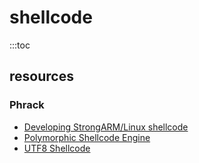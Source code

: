 # shellcode

:::toc

## resources

### Phrack

- [Developing StrongARM/Linux shellcode](http://phrack.org/issues/58/10.html#article)
- [Polymorphic Shellcode Engine](http://phrack.org/issues/61/9.html#article)
- [UTF8 Shellcode](http://phrack.org/issues/62/9.html#article)